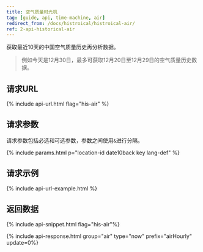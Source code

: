```yaml
---
title: 空气质量时光机
tag: [guide, api, time-machine, air]
redirect_from: /docs/histroical/histroical-air/
ref: 2-api-historical-air
---
```


获取最近10天的中国空气质量历史再分析数据。

> 例如今天是12月30日，最多可获取12月20日至12月29日的空气质量历史数据。

## 请求URL

{% include api-url.html flag="his-air" %}

## 请求参数

请求参数包括必选和可选参数，参数之间使用`&`进行分隔。

{% include params.html p="location-id date10back key lang-def" %}

## 请求示例

{% include api-url-example.html %}

## 返回数据

{% include api-snippet.html flag="his-air"%}

{% include api-response.html group="air" type="now" prefix="airHourly" update=0%}
